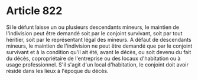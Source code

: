 # Article 822

Si le défunt laisse un ou plusieurs descendants mineurs, le maintien de l'indivision peut être demandé soit par le conjoint survivant, soit par tout héritier, soit par le représentant légal des mineurs.   A défaut de descendants mineurs, le maintien de l'indivision ne peut être demandé que par le conjoint survivant et à la condition qu'il ait été, avant le décès, ou soit devenu du fait du décès, copropriétaire de l'entreprise ou des locaux d'habitation ou à usage professionnel.   S'il s'agit d'un local d'habitation, le conjoint doit avoir résidé dans les lieux à l'époque du décès.